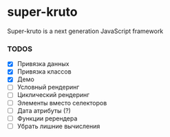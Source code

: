 # super-kruto
Super-kruto is a next generation JavaScript framework


### TODOS

- [x] Привязка данных
- [x] Привязка классов
- [x] Демо
- [ ] Условный рендеринг
- [ ] Циклический рендеринг
- [ ] Элементы вместо селекторов
- [ ] Дата атрибуты (?)
- [ ] Функции ререндера
- [ ] Убрать лишние вычисления
